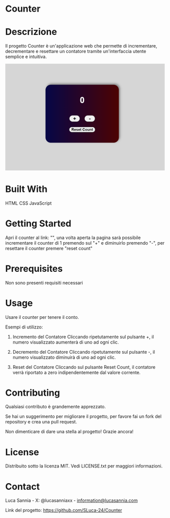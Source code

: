 # Counter
# Descrizione
Il progetto Counter è un'applicazione web che permette di incrementare, decrementare e resettare un contatore tramite un'interfaccia utente semplice e intuitiva.

![Counter Screenshot](assets/img/screen-counter.png)

# Built With
HTML
CSS
JavaScript

# Getting Started
Apri il counter al link: "", una volta aperta la pagina sarà possibile incrementare il counter di 1 premendo sul "+" e diminuirlo premendo "-", per resettare il counter premere "reset count"

# Prerequisites
Non sono presenti requisiti necessari

# Usage
Usare il counter per tenere il conto.

Esempi di utilizzo:

1. Incremento del Contatore
Cliccando ripetutamente sul pulsante +, il numero visualizzato aumenterà di uno ad ogni clic.


2. Decremento del Contatore
Cliccando ripetutamente sul pulsante -, il numero visualizzato diminuirà di uno ad ogni clic.


3. Reset del Contatore
Cliccando sul pulsante Reset Count, il contatore verrà riportato a zero indipendentemente dal valore corrente.

# Contributing
Qualsiasi contributo è grandemente apprezzato.

Se hai un suggerimento per migliorare il progetto, per favore fai un fork del repository e crea una pull request. 

Non dimenticare di dare una stella al progetto! Grazie ancora!

# License
Distribuito sotto la licenza MIT. Vedi LICENSE.txt per maggiori informazioni.

# Contact
Luca Sannia - X: @lucasanniaxx - information@lucasannia.com

Link del progetto: https://github.com/SLuca-24/Counter
